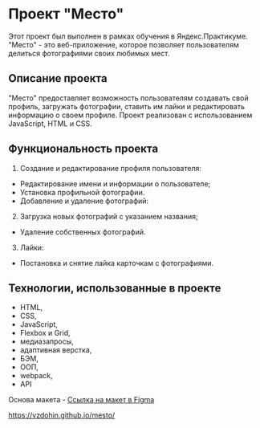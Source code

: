 # Проект "Место"

Этот проект был выполнен в рамках обучения в Яндекс.Практикуме. 
"Место" - это веб-приложение, которое позволяет пользователям делиться фотографиями своих любимых мест.

## Описание проекта
"Место" предоставляет возможность пользователям создавать свой профиль, загружать фотографии, ставить им лайки и редактировать информацию о своем профиле. 
Проект реализован с использованием JavaScript, HTML и CSS.

## Функциональность проекта
1. Создание и редактирование профиля пользователя:
+ Редактирование имени и информации о пользователе;
+ Установка профильной фотографии.
+ Добавление и удаление фотографий:

2. Загрузка новых фотографий с указанием названия;
+ Удаление собственных фотографий.
  
3. Лайки:
+ Постановка и снятие лайка карточкам с фотографиями.

## Технологии, использованные в проекте
+ HTML,
+ CSS,
+ JavaScript,
+ Flexbox и Grid,
+ медиазапросы,
+ адаптивная верстка,
+ БЭМ,
+ ООП,
+ webpack,
+ API

Основа макета - [Ссылка на макет в Figma](https://www.figma.com/file/2cn9N9jSkmxD84oJik7xL7/JavaScript.-Sprint-4?node-id=0%3A1)

https://vzdohin.github.io/mesto/
